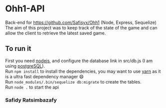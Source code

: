 # Ohh1-API
Back-end for https://github.com/Safisyx/Ohh1 (Node, Express, Sequelize)  
The aim of this project was to keep track of the state of the game and can allow the client to retrieve the latest saved game.  
## To run it
First you need [nodejs](https://nodejs.org/en/), and configure the database link in src/db.js (I am using [postgreSQL](https://www.postgresql.org/)).  
Run ```npm install``` to install the dependencies, you may want to use [yarn](https://yarnpkg.com/en/) as it is a ultra fast dependency manager :smile:  
Run ```node_modules/.bin/sequelize db:migrate``` to create the tables.  
Run ```node .``` to start the api

### Safidy Ratsimbazafy
